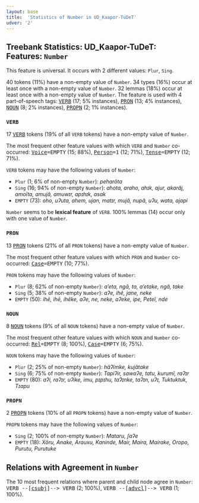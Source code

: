 ```yaml
---
layout: base
title:  'Statistics of Number in UD_Kaapor-TuDeT'
udver: '2'
---
```


## Treebank Statistics: UD_Kaapor-TuDeT: Features: `Number`

This feature is universal.
It occurs with 2 different values: `Plur`, `Sing`.

40 tokens (11%) have a non-empty value of `Number`.
34 types (16%) occur at least once with a non-empty value of `Number`.
32 lemmas (18%) occur at least once with a non-empty value of `Number`.
The feature is used with 4 part-of-speech tags: <tt><a href="urb_tudet-pos-VERB.html">VERB</a></tt> (17; 5% instances), <tt><a href="urb_tudet-pos-PRON.html">PRON</a></tt> (13; 4% instances), <tt><a href="urb_tudet-pos-NOUN.html">NOUN</a></tt> (8; 2% instances), <tt><a href="urb_tudet-pos-PROPN.html">PROPN</a></tt> (2; 1% instances).

### `VERB`

17 <tt><a href="urb_tudet-pos-VERB.html">VERB</a></tt> tokens (19% of all `VERB` tokens) have a non-empty value of `Number`.

The most frequent other feature values with which `VERB` and `Number` co-occurred: <tt><a href="urb_tudet-feat-Voice.html">Voice</a></tt><tt>=EMPTY</tt> (15; 88%), <tt><a href="urb_tudet-feat-Person.html">Person</a></tt><tt>=1</tt> (12; 71%), <tt><a href="urb_tudet-feat-Tense.html">Tense</a></tt><tt>=EMPTY</tt> (12; 71%).

`VERB` tokens may have the following values of `Number`:

* `Plur` (1; 6% of non-empty `Number`): <em>peharõta</em>
* `Sing` (16; 94% of non-empty `Number`): <em>ahota, araho, ahɪk, ajur, akarãj, amoīta, amujã, amuwɪr, apɪhɪk, asak</em>
* `EMPTY` (73): <em>oho, uʔuta, ahem, ujan, matɪr, mujã, nupã, uʔu, wata, ajapi</em>

`Number` seems to be **lexical feature** of `VERB`. 100% lemmas (14) occur only with one value of `Number`.

### `PRON`

13 <tt><a href="urb_tudet-pos-PRON.html">PRON</a></tt> tokens (21% of all `PRON` tokens) have a non-empty value of `Number`.

The most frequent other feature values with which `PRON` and `Number` co-occurred: <tt><a href="urb_tudet-feat-Case.html">Case</a></tt><tt>=EMPTY</tt> (10; 77%).

`PRON` tokens may have the following values of `Number`:

* `Plur` (8; 62% of non-empty `Number`): <em>a’eta, ngā, ta, a’etake, ngã, take</em>
* `Sing` (5; 38% of non-empty `Number`): <em>aʔe, ihẽ, jane, neke</em>
* `EMPTY` (50): <em>ihẽ, ihē, ihẽke, aʔe, ne, neke, aʔeke, ipe, Peteĩ, nde</em>

### `NOUN`

8 <tt><a href="urb_tudet-pos-NOUN.html">NOUN</a></tt> tokens (9% of all `NOUN` tokens) have a non-empty value of `Number`.

The most frequent other feature values with which `NOUN` and `Number` co-occurred: <tt><a href="urb_tudet-feat-Rel.html">Rel</a></tt><tt>=EMPTY</tt> (8; 100%), <tt><a href="urb_tudet-feat-Case.html">Case</a></tt><tt>=EMPTY</tt> (6; 75%).

`NOUN` tokens may have the following values of `Number`:

* `Plur` (2; 25% of non-empty `Number`): <em>hãʔĩmke, kujãtake</em>
* `Sing` (6; 75% of non-empty `Number`): <em>Tapiʔir, sawaʔe, tatu, kurumĩ, raʔɪr</em>
* `EMPTY` (80): <em>aʔi, raʔɪr, uʔike, imu, pɪpɪhu, taɁɪnke, taʔɪn, uʔɪ, Tuktuktuk, Tɪapu</em>

### `PROPN`

2 <tt><a href="urb_tudet-pos-PROPN.html">PROPN</a></tt> tokens (10% of all `PROPN` tokens) have a non-empty value of `Number`.

`PROPN` tokens may have the following values of `Number`:

* `Sing` (2; 100% of non-empty `Number`): <em>Mataru, ʃaʔe</em>
* `EMPTY` (18): <em>Xõru, Anake, Arauxu, Kaninde, Maiɾ, Maíra, Maírake, Oropo, Purutu, Purutuke</em>

## Relations with Agreement in `Number`

The 10 most frequent relations where parent and child node agree in `Number`:
<tt>VERB --[<tt><a href="urb_tudet-dep-csubj.html">csubj</a></tt>]--> VERB</tt> (2; 100%),
<tt>VERB --[<tt><a href="urb_tudet-dep-advcl.html">advcl</a></tt>]--> VERB</tt> (1; 100%).

